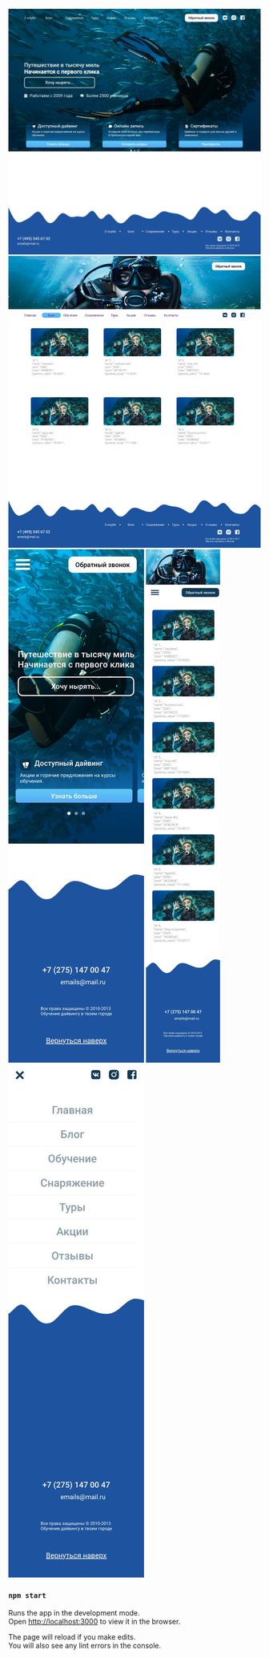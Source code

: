 ![Главная страница](./src/images/screenshots/main.jpg)
![Блог](./src/images/screenshots/blog.jpg)
![Главная мобильный вид](./src/images/screenshots/main_mob.jpg)
![Блог мобильный вид](./src/images/screenshots/blog_mob.jpg)
![Меню мобильный вид](./src/images/screenshots/menu.jpg)

### `npm start`

Runs the app in the development mode.\
Open [http://localhost:3000](http://localhost:3000) to view it in the browser.

The page will reload if you make edits.\
You will also see any lint errors in the console.
